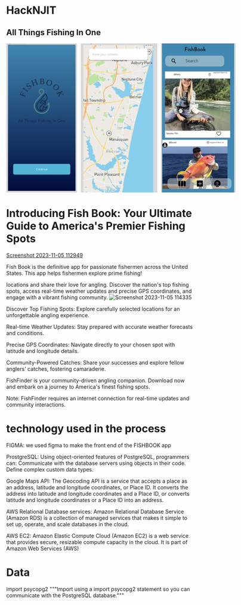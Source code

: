 # HackNJIT
## All Things Fishing In One

<div style="display: flex; justify-content: space-between;">
  <img src="./screens/InitialPage.png" height="400" width="250" style="margin-right: 10px;">
  <img src="./screens/MapPage.png" height="400" width="250" style="margin-right: 10px;">
  <img src="./screens/FishBookPage.png" height="400" width="200">
</div>

# Introducing Fish Book: Your Ultimate Guide to America's Premier Fishing Spots
[Screenshot 2023-11-05 112949](https://github.com/kyrollos2/HackNJIT/assets/149887130/fab43597-4057-43f1-ad23-da65cbda31a5)

Fish Book is the definitive app for passionate fishermen across the United States. This app helps fishermen explore prime fishing!

 locations and share their love for angling. Discover the nation's top fishing spots, access real-time weather updates and precise GPS coordinates, and engage with a vibrant fishing community.
 ![Screenshot 2023-11-05 114335](https://github.com/kyrollos2/HackNJIT/assets/149887130/b304e946-cab6-4ee9-a6cf-a35608ef10a9)

 
Discover Top Fishing Spots: Explore carefully selected locations for an unforgettable angling experience.

Real-time Weather Updates: Stay prepared with accurate weather forecasts and conditions.

Precise GPS Coordinates: Navigate directly to your chosen spot with latitude and longitude details.

Community-Powered Catches: Share your successes and explore fellow anglers' catches, fostering camaraderie.

FishFinder is your community-driven angling companion. Download now and embark on a journey to America's finest fishing spots.

Note: FishFinder requires an internet connection for real-time updates and community interactions.


# technology used in the process 

FIGMA: we used figma to make the front end of the FISHBOOK app

ProstgreSQL: Using object-oriented features of PostgreSQL, programmers can: Communicate with the database servers using objects in their code. Define complex custom data types.

Google Maps API: The Geocoding API is a service that accepts a place as an address, latitude and longitude coordinates, or Place ID. It converts the address into latitude and longitude coordinates and a Place ID, or converts latitude and longitude coordinates or a Place ID into an address.

AWS Relational Database services: Amazon Relational Database Service (Amazon RDS) is a collection of managed services that makes it simple to set up, operate, and scale databases in the cloud.

AWS EC2: Amazon Elastic Compute Cloud (Amazon EC2) is a web service that provides secure, resizable compute capacity in the cloud. It is part of Amazon Web Services (AWS)

# Data

import psycopg2  """Import using a import psycopg2 statement so you can communicate with the PostgreSQL database."""

